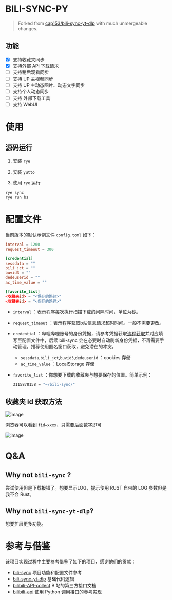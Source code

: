 # BILI-SYNC-PY

> Forked from [cap153/bili-sync-yt-dlp](https://github.com/cap153/bili-sync-yt-dlp) with much unmergeable changes.

## 功能

- [x] 支持收藏夹同步
- [x] 支持外部 API 下载请求
- [ ] 支持稍后观看同步
- [ ] 支持 UP 主视频同步
- [ ] 支持 UP 主动态图片、动态文字同步
- [ ] 支持个人动态同步
- [ ] 支持 外部下载工具
- [ ] 支持 WebUI

# 使用

## 源码运行

1. 安装 `rye`

2. 安装 `yutto`

3. 使用 `rye` 运行

  ```bash
  rye sync
  rye run bs
  ```

# 配置文件

当前版本的默认示例文件 `config.toml` 如下：

```toml
interval = 1200
request_timeout = 300

[credential]
sessdata = ""
bili_jct = ""
buvid3 = ""
dedeuserid = ""
ac_time_value = ""

[favorite_list]
<收藏夹id> = "<保存的路径>"
<收藏夹id> = "<保存的路径>"
```

- `interval` ：表示程序每次执行扫描下载的间隔时间，单位为秒。
- `request_timeout` ：表示程序获取b站信息请求超时时间。一般不需要更改。
- `credential` ：哔哩哔哩账号的身份凭据，请参考凭据获取[流程获取](https://nemo2011.github.io/bilibili-api/#/get-credential)并对应填写至配置文件中，后续 bili-sync 会在必要时自动刷新身份凭据，不再需要手动管理。推荐使用匿名窗口获取，避免潜在的冲突。
  - `sessdata`,`bili_jct`,`buvid3`,`dedeuserid` ：cookies 存储
  - `ac_time_value` ：LocalStorage 存储
- `favorite_list` ：你想要下载的收藏夹与想要保存的位置。简单示例：

  ```bash
  3115878158 = "~/bili-sync/"
  ```

## 收藏夹 id 获取方法

![image](https://github.com/user-attachments/assets/02efefe9-0a3a-46d6-8646-a6aa462d62c2)

浏览器可以看到 `fid=xxxx`，只需要后面数字即可

![image](https://github.com/user-attachments/assets/270c7f2f-b1b1-49a1-a450-a133f0d459fa)


# Q&A

## Why not `bili-sync` ?

尝试使用但是下载报错了。想要显示LOG，提示使用 RUST 自带的 LOG 参数但是我不会 Rust。

## Why not `bili-sync-yt-dlp`?

想要扩展更多功能。

# 参考与借鉴

该项目实现过程中主要参考借鉴了如下的项目，感谢他们的贡献：

- [bili-sync](https://github.com/amtoaer/bili-sync) 项目功能和配置文件参考
- [bili-sync-yt-dlp](https://github.com/cap153/bili-sync-yt-dlp) 基础代码逻辑
- [bilibili-API-collect](https://github.com/SocialSisterYi/bilibili-API-collect) B 站的第三方接口文档
- [bilibili-api](https://github.com/Nemo2011/bilibili-api) 使用 Python 调用接口的参考实现